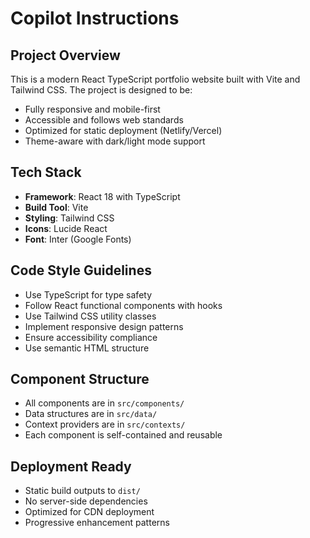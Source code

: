 # Copilot Instructions

<!-- Use this file to provide workspace-specific custom instructions to Copilot. For more details, visit https://code.visualstudio.com/docs/copilot/copilot-customization#_use-a-githubcopilotinstructionsmd-file -->

## Project Overview
This is a modern React TypeScript portfolio website built with Vite and Tailwind CSS. The project is designed to be:
- Fully responsive and mobile-first
- Accessible and follows web standards
- Optimized for static deployment (Netlify/Vercel)
- Theme-aware with dark/light mode support

## Tech Stack
- **Framework**: React 18 with TypeScript
- **Build Tool**: Vite
- **Styling**: Tailwind CSS
- **Icons**: Lucide React
- **Font**: Inter (Google Fonts)

## Code Style Guidelines
- Use TypeScript for type safety
- Follow React functional components with hooks
- Use Tailwind CSS utility classes
- Implement responsive design patterns
- Ensure accessibility compliance
- Use semantic HTML structure

## Component Structure
- All components are in `src/components/`
- Data structures are in `src/data/`
- Context providers are in `src/contexts/`
- Each component is self-contained and reusable

## Deployment Ready
- Static build outputs to `dist/`
- No server-side dependencies
- Optimized for CDN deployment
- Progressive enhancement patterns
